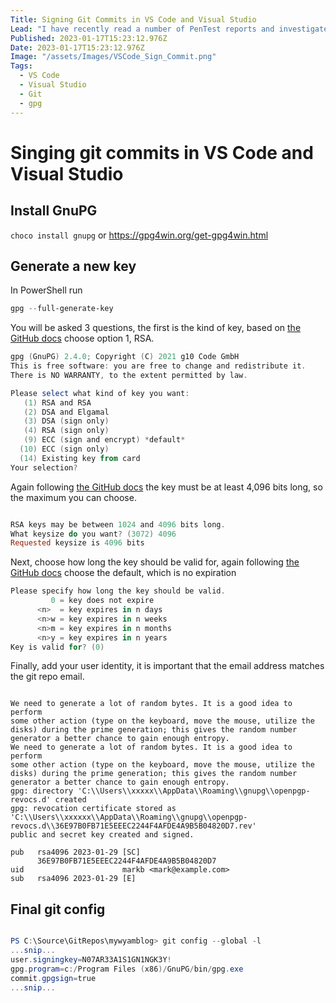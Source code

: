 ```yaml
---
Title: Signing Git Commits in VS Code and Visual Studio
Lead: "I have recently read a number of PenTest reports and investigated and fixed the vulnerabilities."
Published: 2023-01-17T15:23:12.976Z
Date: 2023-01-17T15:23:12.976Z
Image: "/assets/Images/VSCode_Sign_Commit.png"
Tags:
  - VS Code
  - Visual Studio
  - Git
  - gpg
---
```


# Singing git commits in VS Code and Visual Studio

## Install GnuPG

`choco install gnupg` or https://gpg4win.org/get-gpg4win.html 

## Generate a new key

In PowerShell run

``` powershell
gpg --full-generate-key
```

You will be asked 3 questions, the first is the kind of key, based on [the GitHub docs](https://docs.github.com/en/authentication/managing-commit-signature-verification/generating-a-new-gpg-key) choose option 1, RSA.

``` powershell
gpg (GnuPG) 2.4.0; Copyright (C) 2021 g10 Code GmbH
This is free software: you are free to change and redistribute it.
There is NO WARRANTY, to the extent permitted by law.

Please select what kind of key you want:
   (1) RSA and RSA
   (2) DSA and Elgamal
   (3) DSA (sign only)
   (4) RSA (sign only)
   (9) ECC (sign and encrypt) *default*
  (10) ECC (sign only)
  (14) Existing key from card
Your selection?
```

Again following [the GitHub docs](https://docs.github.com/en/authentication/managing-commit-signature-verification/generating-a-new-gpg-key) the key must be at least 4,096 bits long, so the maximum you can choose.

``` powershell

RSA keys may be between 1024 and 4096 bits long.
What keysize do you want? (3072) 4096
Requested keysize is 4096 bits


```

Next, choose how long the key should be valid for, again following [the GitHub docs](https://docs.github.com/en/authentication/managing-commit-signature-verification/generating-a-new-gpg-key) choose the default, which is no expiration

``` powershell
Please specify how long the key should be valid.
         0 = key does not expire
      <n>  = key expires in n days
      <n>w = key expires in n weeks
      <n>m = key expires in n months
      <n>y = key expires in n years
Key is valid for? (0)
```

Finally, add your user identity, it is important that the email address matches the git repo email.

``` powerhsell

We need to generate a lot of random bytes. It is a good idea to perform
some other action (type on the keyboard, move the mouse, utilize the
disks) during the prime generation; this gives the random number
generator a better chance to gain enough entropy.
We need to generate a lot of random bytes. It is a good idea to perform
some other action (type on the keyboard, move the mouse, utilize the
disks) during the prime generation; this gives the random number
generator a better chance to gain enough entropy.
gpg: directory 'C:\\Users\\xxxxx\\AppData\\Roaming\\gnupg\\openpgp-revocs.d' created
gpg: revocation certificate stored as 'C:\\Users\\xxxxxx\\AppData\\Roaming\\gnupg\\openpgp-revocs.d\\36E97B0FB71E5EEEC2244F4AFDE4A9B5B04820D7.rev'
public and secret key created and signed.

pub   rsa4096 2023-01-29 [SC]
      36E97B0FB71E5EEEC2244F4AFDE4A9B5B04820D7
uid                      markb <mark@example.com>
sub   rsa4096 2023-01-29 [E]

```


## Final git config

``` powershell

PS C:\Source\GitRepos\mywyamblog> git config --global -l
...snip...
user.signingkey=N07AR33A1S1GN1NGK3Y!
gpg.program=c:/Program Files (x86)/GnuPG/bin/gpg.exe
commit.gpgsign=true
...snip...

```
